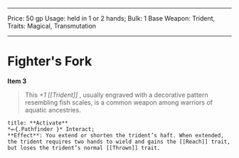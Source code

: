 
---
Price: 50 gp
Usage: held in 1 or 2 hands;
Bulk: 1
Base Weapon: Trident,
Traits: Magical, Transmutation

---

# Fighter's Fork

**Item 3**

> This *+1 [[Trident]]* , usually engraved with a decorative pattern resembling fish scales, is a common weapon among warriors of aquatic ancestries.

```ad-embed-ability
title: **Activate**
*⬻{.Pathfinder }* Interact; 
**Effect**: You extend or shorten the trident’s haft. When extended, the trident requires two hands to wield and gains the [[Reach]] trait, but loses the trident’s normal [[Thrown]] trait.

```
